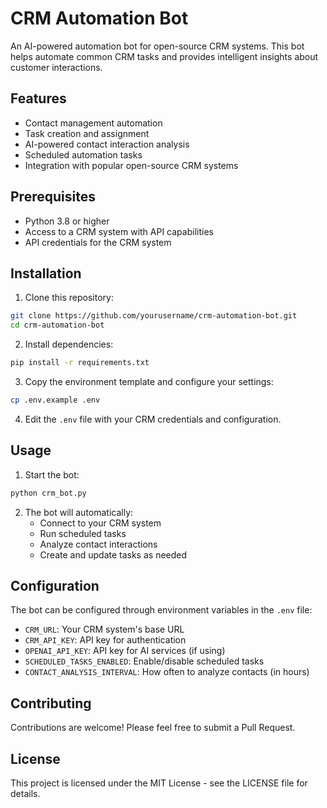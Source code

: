 # CRM Automation Bot

An AI-powered automation bot for open-source CRM systems. This bot helps automate common CRM tasks and provides intelligent insights about customer interactions.

## Features

- Contact management automation
- Task creation and assignment
- AI-powered contact interaction analysis
- Scheduled automation tasks
- Integration with popular open-source CRM systems

## Prerequisites

- Python 3.8 or higher
- Access to a CRM system with API capabilities
- API credentials for the CRM system

## Installation

1. Clone this repository:
```bash
git clone https://github.com/yourusername/crm-automation-bot.git
cd crm-automation-bot
```

2. Install dependencies:
```bash
pip install -r requirements.txt
```

3. Copy the environment template and configure your settings:
```bash
cp .env.example .env
```

4. Edit the `.env` file with your CRM credentials and configuration.

## Usage

1. Start the bot:
```bash
python crm_bot.py
```

2. The bot will automatically:
   - Connect to your CRM system
   - Run scheduled tasks
   - Analyze contact interactions
   - Create and update tasks as needed

## Configuration

The bot can be configured through environment variables in the `.env` file:

- `CRM_URL`: Your CRM system's base URL
- `CRM_API_KEY`: API key for authentication
- `OPENAI_API_KEY`: API key for AI services (if using)
- `SCHEDULED_TASKS_ENABLED`: Enable/disable scheduled tasks
- `CONTACT_ANALYSIS_INTERVAL`: How often to analyze contacts (in hours)

## Contributing

Contributions are welcome! Please feel free to submit a Pull Request.

## License

This project is licensed under the MIT License - see the LICENSE file for details. 